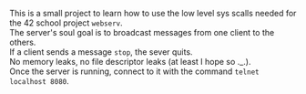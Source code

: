 This is a small project to learn how to use the low level sys scalls needed for the 42 school project ``webserv``.  
The server's soul goal is to broadcast messages from one client to the others.  
If a client sends a message ``stop``, the sever quits.  
No memory leaks, no file descriptor leaks (at least I hope so ._.).  
Once the server is running, connect to it with the command ``telnet localhost 8080``.
